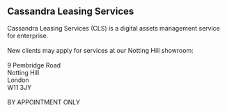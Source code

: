 ## Cassandra Leasing Services<br>

Cassandra Leasing Services (CLS) is a digital assets management service for enterprise.<br>
<br>
New clients may apply for services at our Notting Hill showroom:<br>
<br>
9 Pembridge Road<br>
Notting Hill<br>
London<br>
W11 3JY<br>
<br>
BY APPOINTMENT ONLY

